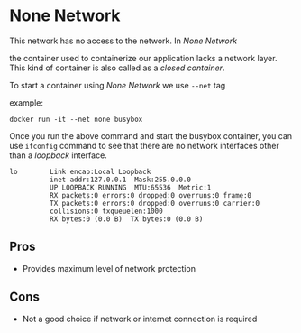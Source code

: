 # None Network

This network has no access to the network. In *None Network* 

the container used to containerize our application lacks a network layer. This kind of container is also called as a *closed container*. 



To start a container using *None Network* we use `--net` tag

example: 

```docker run -it --net none busybox ```

Once you run the above command and start the busybox container, you can use `ifconfig` command to see that there are no network interfaces other than a *loopback* interface. 

```
lo        Link encap:Local Loopback  
          inet addr:127.0.0.1  Mask:255.0.0.0
          UP LOOPBACK RUNNING  MTU:65536  Metric:1
          RX packets:0 errors:0 dropped:0 overruns:0 frame:0
          TX packets:0 errors:0 dropped:0 overruns:0 carrier:0
          collisions:0 txqueuelen:1000 
          RX bytes:0 (0.0 B)  TX bytes:0 (0.0 B)
```



## Pros

- Provides maximum level of network protection

## Cons

- Not a good choice if network or internet connection is required

